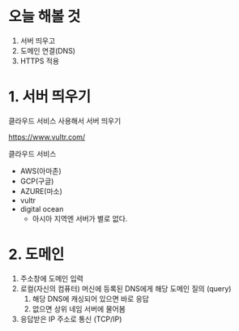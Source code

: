 # 오늘 해볼 것

1. 서버 띄우고
2. 도메인 연결(DNS)
3. HTTPS 적용

# 1. 서버 띄우기

클라우드 서비스 사용해서 서버 띄우기

https://www.vultr.com/

클라우드 서비스

- AWS(아마존)
- GCP(구글)
- AZURE(마소)
- vultr
- digital ocean
  - 아시아 지역엔 서버가 별로 없다.

# 2. 도메인

1. 주소창에 도메인 입력
2. 로컬(자신의 컴퓨터) 머신에 등록된 DNS에게 해당 도메인 질의 (query)
   1. 해당 DNS에 캐싱되어 있으면 바로 응답
   2. 없으면 상위 네임 서버에 물어봄 
3. 응답받은 IP 주소로 통신 (TCP/IP)
